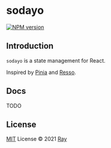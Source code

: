 # sodayo

[![NPM version](https://img.shields.io/npm/v/sodayo?color=a1b858&label=)](https://www.npmjs.com/package/sodayo)

## Introduction
`sodayo` is a state management for React.

Inspired by [Pinia](https://github.com/vuejs/pinia) and [Resso](https://github.com/nanxiaobei/resso).

## Docs
TODO

## License

[MIT](./LICENSE) License © 2021 [Ray](https://github.com/so1ve)

